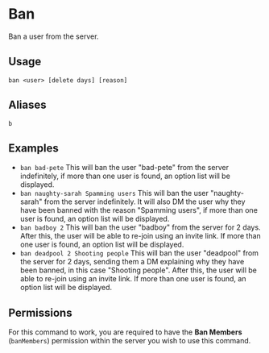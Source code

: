 # Ban
Ban a user from the server.

## Usage
`ban <user> [delete days] [reason]`

## Aliases
`b`

## Examples
- `ban bad-pete` This will ban the user "bad-pete" from the server indefinitely, if more than one user is found, an option list will be displayed.
- `ban naughty-sarah Spamming users` This will ban the user "naughty-sarah" from the server indefinitely. It will also DM the user why they have been banned with the reason "Spamming users", if more than one user is found, an option list will be displayed.
- `ban badboy 2` This will ban the user "badboy" from the server for 2 days. After this, the user will be able to re-join using an invite link. If more than one user is found, an option list will be displayed.
- `ban deadpool 2 Shooting people` This will ban the user "deadpool" from the server for 2 days, sending them a DM explaining why they have been banned, in this case "Shooting people". After this, the user will be able to re-join using an invite link. If more than one user is found, an option list will be displayed.

## Permissions
For this command to work, you are required to have the **Ban Members** (`banMembers`)  permission within the server you wish to use this command.